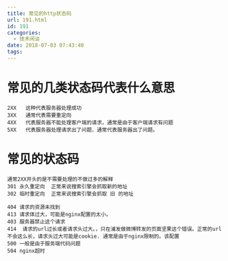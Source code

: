 ```yaml
---
title: 常见的http状态码
url: 191.html
id: 191
categories:
  - 技术闲谈
date: 2018-07-03 07:43:40
tags:
---
```


常见的几类状态码代表什么意思
==============

    2XX   这种代表服务器处理成功
    3XX   通常代表需要重定向
    4XX   代表服务器不能处理客户端的请求，通常是由于客户端请求有问题
    5XX   代表服务器处理请求出了问题，通常代表服务器出了问题。
    

常见的状态码
======

    通常2XX开头的是不需要处理的不做过多的解释
    301 永久重定向  正常来说搜索引擎会抓取新的地址
    302 临时重定向  正常来说搜索引擎会抓取 旧 的地址
    
    404 请求的资源未找到
    413 请求体过大，可能是nginx配置的太小。
    403 服务器禁止这个请求
    414  请求的url过长或者请求头过大。，只在浦发做微博转发的页面坚果这个错误。正常的url不会这么长，请求头过大可能是cookie. 通常是由于nginx限制的。该配置
    500 一般是由于服务端代码问题
    504 nginx超时